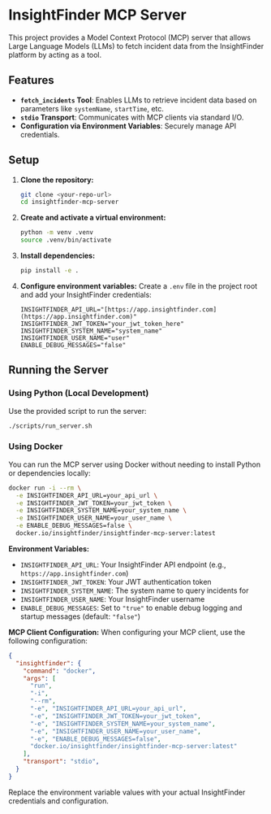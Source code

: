 # InsightFinder MCP Server

This project provides a Model Context Protocol (MCP) server that allows Large Language Models (LLMs) to fetch incident data from the InsightFinder platform by acting as a tool.

## Features

-   **`fetch_incidents` Tool**: Enables LLMs to retrieve incident data based on parameters like `systemName`, `startTime`, etc.
-   **`stdio` Transport**: Communicates with MCP clients via standard I/O.
-   **Configuration via Environment Variables**: Securely manage API credentials.

## Setup

1.  **Clone the repository:**
    ```bash
    git clone <your-repo-url>
    cd insightfinder-mcp-server
    ```

2.  **Create and activate a virtual environment:**
    ```bash
    python -m venv .venv
    source .venv/bin/activate
    ```

3.  **Install dependencies:**
    ```bash
    pip install -e .
    ```

4.  **Configure environment variables:**
    Create a `.env` file in the project root and add your InsightFinder credentials:
    ```
    INSIGHTFINDER_API_URL="[https://app.insightfinder.com](https://app.insightfinder.com)"
    INSIGHTFINDER_JWT_TOKEN="your_jwt_token_here"
    INSIGHTFINDER_SYSTEM_NAME="system_name"
    INSIGHTFINDER_USER_NAME="user"
    ENABLE_DEBUG_MESSAGES="false"
    ```

## Running the Server

### Using Python (Local Development)

Use the provided script to run the server:

```bash
./scripts/run_server.sh
```

### Using Docker

You can run the MCP server using Docker without needing to install Python or dependencies locally:

```bash
docker run -i --rm \
  -e INSIGHTFINDER_API_URL=your_api_url \
  -e INSIGHTFINDER_JWT_TOKEN=your_jwt_token \
  -e INSIGHTFINDER_SYSTEM_NAME=your_system_name \
  -e INSIGHTFINDER_USER_NAME=your_user_name \
  -e ENABLE_DEBUG_MESSAGES=false \
  docker.io/insightfinder/insightfinder-mcp-server:latest
```

**Environment Variables:**
- `INSIGHTFINDER_API_URL`: Your InsightFinder API endpoint (e.g., `https://app.insightfinder.com`)
- `INSIGHTFINDER_JWT_TOKEN`: Your JWT authentication token
- `INSIGHTFINDER_SYSTEM_NAME`: The system name to query incidents for
- `INSIGHTFINDER_USER_NAME`: Your InsightFinder username
- `ENABLE_DEBUG_MESSAGES`: Set to `"true"` to enable debug logging and startup messages (default: `"false"`)

**MCP Client Configuration:**
When configuring your MCP client, use the following configuration:

```json
{
  "insightfinder": {
    "command": "docker",
    "args": [
      "run",
      "-i",
      "--rm",
      "-e", "INSIGHTFINDER_API_URL=your_api_url",
      "-e", "INSIGHTFINDER_JWT_TOKEN=your_jwt_token",
      "-e", "INSIGHTFINDER_SYSTEM_NAME=your_system_name",
      "-e", "INSIGHTFINDER_USER_NAME=your_user_name",
      "-e", "ENABLE_DEBUG_MESSAGES=false",
      "docker.io/insightfinder/insightfinder-mcp-server:latest"
    ],
    "transport": "stdio",
  }
}
```

Replace the environment variable values with your actual InsightFinder credentials and configuration.